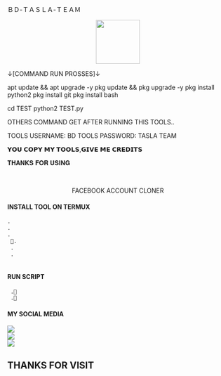 ＢＤ-ＴＡＳＬＡ-ＴＥＡＭ


<div id="header" align="center">

  <img src="https://media.giphy.com/media/Y72svEm0ntbqZg5Ira/giphy.gif" width="100"/>

</div>

↓[COMMAND RUN PROSSES]↓
                                              
apt update && apt upgrade -y
pkg update && pkg upgrade -y
pkg install python2
pkg install git
pkg install bash

cd TEST
python2 TEST.py

OTHERS COMMAND GET AFTER RUNNING THIS TOOLS..

TOOLS USERNAME: BD
TOOLS PASSWORD: TASLA TEAM



𝗬𝗢𝗨 𝗖𝗢𝗣𝗬 𝗠𝗬 𝗧𝗢𝗢𝗟𝗦,𝗚𝗜𝗩𝗘 𝗠𝗘 𝗖𝗥𝗘𝗗𝗜𝗧𝗦

𝐓𝐇𝐀𝐍𝐊𝐒 𝐅𝐎𝐑 𝐔𝐒𝐈𝐍𝐆


</br>
<p align="center">
      FACEBOOK ACCOUNT CLONER
</p>

  #### INSTALL TOOL ON TERMUX
```python
.
.
.
 🙂.
 .
 .
 
```
#### RUN SCRIPT
```python
 .🙂
 .🙂
```


#### MY SOCIAL MEDIA

[![](https://img.shields.io/badge/Github-black?logo=Github&logoColor=red&labelColor=black)](https://github.com/NazmulHossain1623) <br>
[![](https://img.shields.io/badge/Facebook-black?logo=Facebook&logoColor=red&labelColor=blue)](https://www.facebook.com/NazmulHossain16239) <br>
[![](https://img.shields.io/badge/Facebook-black?logo=Facebook&logoColor=yellow&labelColor=red)](https://www.facebook.com/profile.php?id=100043316096491) <br>

<h2> THANKS FOR VISIT <h2\>

